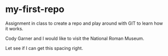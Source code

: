 # my-first-repo
Assignment in class to create a repo and play around with GIT to learn how it works.

Cody Garner and I would like to visit the National Roman Museum.

Let see if I can get this spacing right.